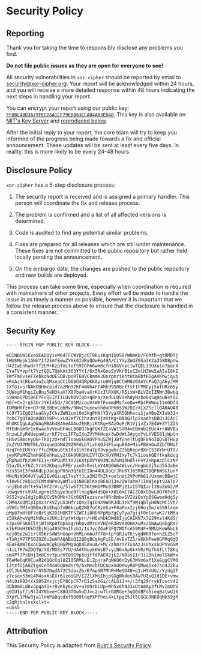 # Security Policy

## Reporting

Thank you for taking the time to responsibly disclose any problems you find.

**Do not file public issues as they are open for everyone to see!**

All security vulnerabilities in `xor-cipher` should be reported by email
to [security@xor-cipher.org][Security Email].
Your report will be acknowledged within 24 hours, and you will receive a more
detailed response within 48 hours indicating the next steps in handling your report.

You can encrypt your report using our public key:
[`FF8BC4BD3679FEC28A1CF79ED063CCAB4A83E040`][Security Key].
This key is also available on [MIT's Key Server][MIT Key Server]
and [reproduced below](#security-key).

After the initial reply to your report, the core team will try to keep you
informed of the progress being made towards a fix and official announcement.
These updates will be sent at least every five days. In reality, this is
more likely to be every 24-48 hours.

## Disclosure Policy

`xor-cipher` has a 5-step disclosure process:

1. The security report is received and is assigned a primary handler.
   This person will coordinate the fix and release process.

2. The problem is confirmed and a list of all affected versions is determined.

3. Code is audited to find any potential similar problems.

4. Fixes are prepared for all releases which are still under maintenance.
   These fixes are not committed to the public repository but rather
   held locally pending the announcement.

5. On the embargo date, the changes are pushed to the public repository
   and new builds are deployed.

This process can take some time, especially when coordination is required
with maintainers of other projects. Every effort will be made to handle
the issue in as timely a manner as possible, however it is important that
we follow the release process above to ensure that the disclosure is handled
in a consistent manner.

## Security Key

```text
-----BEGIN PGP PUBLIC KEY BLOCK-----

mQINBGWlKxoBEADQyivM64TFCWYBjcOT0RusKqNIU95DYWNmKD/FQhfh+qtRMDTj
lWUSMepk1GNkYIf2SmfEwwZYXk0IURyQOwFg49A/CiYVyZWdZGSa3K2a358D8pnw
d42IwEnhwdrTf2EM+KzpfnLtofS9IGP66wmBcfHiDGVnpciwfQELI3UXu1e7parX
CYaTV+vpft7VzfQDLTQmkAt363YYY1/6x5NxGooSyVKr81sCZmlH3Ww5aA5sI6kZ
1WfFm6vseFZebkoNdQESDB/poRT60VCBmme2UorpmrikhtHimBbt6DgAVKnwjqvb
eRnAz4CRkwXao2uQMzeaCCiG60O4QRpKKAptu9Njq8CCHM6V0SAYcPaQJgA6yJMR
1XfGivsrNAKODHmcoid7azMn92KF4mWh4FF4Mk995RBzfTsF1FPNEyj5ofHRc05y
3UWsgM1hgiZuBnz5eN3kaXfX87baHvaXrKUzIlRXUK/R5ixW+BLVZmIZNWn3Bwbq
S9HnnQPDi06EYFuQEIYTILOvbDvIub+q8nb/XeduLQVVeh0yNsbo6qSq0oUNstQE
N6f+Cx2rgS3UrJYKI45Q//3C95MzcouV4WXfFvmmdMsfxeQw+Rb4RWWnc1tmODf4
IDM0HRfzn+O7+NLBBEnCqbMv/9NvC5uxewihduDPmb51W2DIzXLXZScllQARAQAB
tC9YT1IgQ2lwaGVyIChzZWN1cml0eSkgPHNlY3VyaXR5QHhvci1jaXBoZXIub3Jn
PokCTgQTAQoAOBYhBP+LxL02ef7Cihz3ntBjzKtKg+BABQJlpSsaAhsDBQsJCAcC
BhUKCQgLAgQWAgMBAh4BAheAAAoJENBjzKtKg+BAzOoP/R1VjjvZi7E4W+ZYlZI5
MfEdnim9r1kKwaahvVewbF4oL008DJkgFQKfZCaVWISOM4vEBmnb26Uc4+rAWVBu
6nzwLOyRdUepuWizrkF7tciIFTpIXqZVYMkHcex3wDdWtJAygoYvLYVES81jWpln
sHSvSAmceyDN+lhDjzO+ndTlUowukBAOVP9u5ZWjJBfZneTtUgDF0NoIQOS0THvp
2kZYU37MUTBb/Oique3GMA29ZRFdLbTixhKOJ4F5xqu804+MivFB8HGuXZbfDNif
NzqTnhIUV+YrYfuGRQoubtk1fa3ihS6u7pTJvpgwbcZZbbRepn9XnC5IUYN+UTO/
jwyKPzMGZhmhG6DehhuLy2t8k0UKGHUIVfCDcVUYMHIXyTc7kIioskQEftkakdcq
yRphwifKzUW7EI1+/OPOuMltXJiKXtpXVYW93NCmZGMq8Hdl+FeYZ+KpAcDlCzNP
G5a/DL+T6ZcYr4S2KbqovFFEryinOr0vsLmY48Q6W64Wivc/Hngbb2jScdS5JoEm
Rzs5SXI3fmAKdLpJacqpP0Sn3QtUIEIDn44ULOoQrJRnRYJ65RHZT0QPhWSGtunP
MNcNiND64UYlwE2Ev0Giuq1TxzYfJLa2N2ThZt+oolnmj2VPdMh61/UxmmcDBwjC
sTHvECzkD1qTCMtdNPe0yAMluQINBGWlKxoBEADI3e2QW7ahm71IKWjept92ATp7
nnjEb6zhft+SnlHf2rVcg/5lw6T7C36t9HGPMv03BRPjZ1xI5TQIar139aZeb2/M
udwqvmrsVUALxgrmtS5qye3ue0TlnagNw4dSQe+X0L6mI7ACZO8xOQwLHO76Fe01
9S52+iwIdg7p8kQCv5hOMk+3Gt6GNTezzsraf0RrDmbxSVIViQsYp0SGweeHdg5y
CHM4XVQMIpIpXz3rkVZyUX3HfriQnSTqIQ4X9WBKJdL3zkf9W1qblyH0NcMC1Vh7
o9VCcTM1vQB0e/BsEhqbfnB6kLpQ2W87oCKzmSa+F0aMvxIzj60ojIm/u5S0l4em
pMp8TmHtOF7oBrSjK2D1HOKTFSZWC1i8HDRPpMpZgCyTya7gijF0oCerwK2/tM6a
z5OkAhwVgMikUkzxJUXc1fpfHtdprn/+H6vhbkDWd8IjpCAIKN7x7229vsl4KdS/
e3pcOPSK0IlYjWTnKpBf8pSog/HhpvdMrGYVHZeR3RVX80HKXuM+2DNAwQ8EgRs7
k7kFUmH3UkDZEjNja486OVnIhzb3/1sJycZGaF3FQ7MOTcA59M4F+9MUzKeW6bLE
kej05p2wIirtX5KrSdW5hGop+VhMLnmAufTf8+tpfQRJaTRjvgdWRRfo+hZLZ5cP
+ToRjM7TPS0ZOZ6u2wARAQABiQI2BBgBCgAgFiEE/4vEvTZ5/sKKHPee0GPMq0qD
4EAFAmWlKxoCGwwACgkQ0GPMq0qD4EAvuA/+M//zhmrYYTx4AzJsUhxskOPVvG5M
n1iLfR7mZDQ7W/X0/MGSs77U/dAdtNuykKWsB7vyiN6xApGk+VO/Mg7kGfLtT8Kq
smXPfJPsUHjIm8CovYpucHTQ9G9p8djFfdPAEH2jL2/N0ssI1rJi23nimelSkWYx
T6eMeDqK9CuaR2d1QcKql8ZIISRMLuEiZpjraPqNKO6nOy63WVm6af1XaEggCVM0
iJtzfDjA8ZtgxCeT4sHbQDedsr9/bxMmcbtDCAoxnUQKwyR0PQMwq5x47so4JZku
iQlJbbAQS4YrG5N7DgdA72CSdaiZb/B7mp5R7MhR+MeSD48+g1iHYVUG//Yzdq2T
z7csex53m14M4sxXsEXr61zoiGP/I2ZlXMjIhjp9XgNNdesRAw7UZuQId1DE+vmw
N4i0z8B3txxSD5ZYxjcjEYBCpCF7rD1z5szGi/cALGiJn+/c3fq29rcvkTcscv42
QDb0m8Ld8vJpqa91+rBVKky6c6v+u7m9rbLUp+Wh5x6hN33xDt6mXy3fCMvImOtV
q9IU1yf/iNlI4YNbee+C88d3TOw5oDJvc2cw7lrGURGe+3qG0dBFdSieqBatwUJ6
3XpYL1PHw3ja1lnWPaBqsdxf5O69tdqPXPPhoi4xLtpqZ5Jl5CGGG3NKOqMk59gR
c2qRjtnlvsXol+Y=
=uSs5
-----END PGP PUBLIC KEY BLOCK-----
```

## Attribution

This Security Policy is adapted from [Rust's Security Policy][Rust Security Policy].

[Security Email]: mailto:security@xor-cipher.org
[Security Key]: https://xor-cipher.org/keys/security
[MIT Key Server]: https://pgp.mit.edu/pks/lookup?op=index&search=0xFF8BC4BD3679FEC28A1CF79ED063CCAB4A83E040
[Rust Security Policy]: https://rust-lang.org/policies/security
